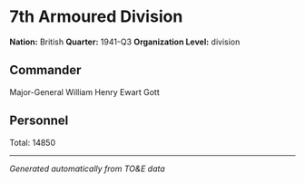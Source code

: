 # 7th Armoured Division

**Nation:** British
**Quarter:** 1941-Q3
**Organization Level:** division

## Commander

Major-General William Henry Ewart Gott

## Personnel

Total: 14850

---
*Generated automatically from TO&E data*
